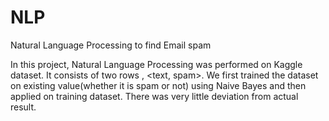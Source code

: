 # NLP

Natural Language Processing to find Email spam

In this project, Natural Language Processing was performed on Kaggle dataset. It consists of two rows , <text, spam>.
We first trained the dataset on existing value(whether it is spam or not) using Naive Bayes and then applied on training 
dataset. There was very little deviation from actual result.
